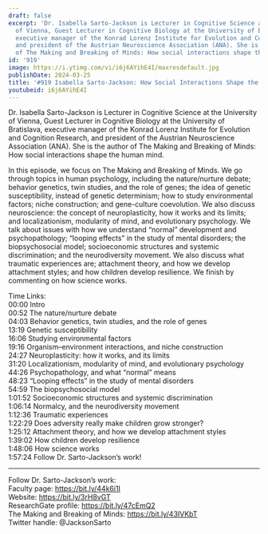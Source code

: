 ```yaml
---
draft: false
excerpt: 'Dr. Isabella Sarto-Jackson is Lecturer in Cognitive Science at the University
  of Vienna, Guest Lecturer in Cognitive Biology at the University of Bratislava,
  executive manager of the Konrad Lorenz Institute for Evolution and Cognition Research,
  and president of the Austrian Neuroscience Association (ANA). She is the author
  of The Making and Breaking of Minds: How social interactions shape the human mind.'
id: '919'
image: https://i.ytimg.com/vi/i6j6AYihE4I/maxresdefault.jpg
publishDate: 2024-03-25
title: '#919 Isabella Sarto-Jackson: How Social Interactions Shape the Human Mind'
youtubeid: i6j6AYihE4I
---
```

<div class="timelinks">

Dr. Isabella Sarto-Jackson is Lecturer in Cognitive Science at the University of Vienna, Guest Lecturer in Cognitive Biology at the University of Bratislava, executive manager of the Konrad Lorenz Institute for Evolution and Cognition Research, and president of the Austrian Neuroscience Association (ANA). She is the author of The Making and Breaking of Minds: How social interactions shape the human mind.

In this episode, we focus on The Making and Breaking of Minds. We go through topics in human psychology, including the nature/nurture debate; behavior genetics, twin studies, and the role of genes; the idea of genetic susceptibility, instead of genetic determinism; how to study environmental factors; niche construction; and gene-culture coevolution. We also discuss neuroscience: the concept of neuroplasticity, how it works and its limits; and localizationism, modularity of mind, and evolutionary psychology. We talk about issues with how we understand “normal” development and psychopathology; “looping effects” in the study of mental disorders; the biopsychosocial model; socioeconomic structures and systemic discrimination; and the neurodiversity movement. We also discuss what traumatic experiences are; attachment theory, and how we develop attachment styles; and how children develop resilience. We finish by commenting on how science works.

Time Links:  
<time>00:00</time> Intro  
<time>00:52</time> The nature/nurture debate  
<time>04:03</time> Behavior genetics, twin studies, and the role of genes  
<time>13:19</time> Genetic susceptibility  
<time>16:06</time> Studying environmental factors  
<time>19:16</time> Organism–environment interactions, and niche construction  
<time>24:27</time> Neuroplasticity: how it works, and its limits  
<time>31:20</time> Localizationism, modularity of mind, and evolutionary psychology  
<time>44:26</time> Psychopathology, and what “normal” means  
<time>48:23</time> “Looping effects” in the study of mental disorders  
<time>54:59</time> The biopsychosocial model  
<time>1:01:52</time> Socioeconomic structures and systemic discrimination  
<time>1:06:14</time> Normalcy, and the neurodiversity movement  
<time>1:12:36</time> Traumatic experiences  
<time>1:22:29</time> Does adversity really make children grow stronger?  
<time>1:25:12</time> Attachment theory, and how we develop attachment styles  
<time>1:39:02</time> How children develop resilience  
<time>1:48:06</time> How science works  
<time>1:57:24</time> Follow Dr. Sarto-Jackson’s work!

---

Follow Dr. Sarto-Jackson’s work:  
Faculty page: https://bit.ly/44k6i1I  
Website: https://bit.ly/3rH8vGT  
ResearchGate profile: https://bit.ly/47cEmQ2  
The Making and Breaking of Minds: https://bit.ly/43IVKbT  
Twitter handle: @JacksonSarto
</div>

